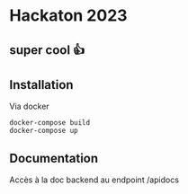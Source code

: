 # Hackaton 2023

## super cool 👍

## Installation
Via docker
```
docker-compose build
docker-compose up
```

## Documentation

Accès à la doc backend au endpoint /apidocs
